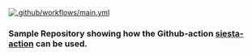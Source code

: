 [![.github/workflows/main.yml](https://github.com/ShantanuDash/temp/actions/workflows/main.yml/badge.svg)](https://github.com/ShantanuDash/temp/actions/workflows/main.yml)

### Sample Repository showing how the Github-action [siesta-action](https://github.com/marketplace/actions/siesta-action) can be used.
